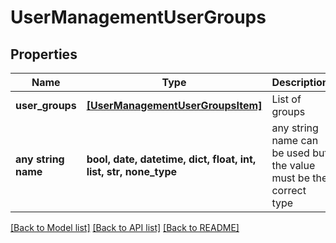 # UserManagementUserGroups


## Properties
Name | Type | Description | Notes
------------ | ------------- | ------------- | -------------
**user_groups** | [**[UserManagementUserGroupsItem]**](UserManagementUserGroupsItem.md) | List of groups | 
**any string name** | **bool, date, datetime, dict, float, int, list, str, none_type** | any string name can be used but the value must be the correct type | [optional]

[[Back to Model list]](../README.md#documentation-for-models) [[Back to API list]](../README.md#documentation-for-api-endpoints) [[Back to README]](../README.md)


